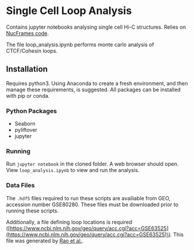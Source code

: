 # Single Cell Loop Analysis

Contains jupyter notebooks analysing single cell Hi-C structures. Relies on [NucFrames code](https://github.com/latkins/nuc_frames).

The file loop_analysis.ipynb performs monte carlo analysis of CTCF/Cohesin loops.

## Installation

Requires python3. Using Anaconda to create a fresh environment, and then manage
these requirements, is suggested. All packages can be installed with pip or
conda.

### Python Packages

* Seaborn
* pyliftover
* jupyter

### Running

Run ```jupyter notebook``` in the cloned folder. A web browser should open. View
```loop_analysis.ipynb``` to view and run the analysis.

### Data Files

The ```.hdf5``` files required to run these scripts are availiable from GEO,
accession number GSE80280. These files must be downloaded prior to running these
scripts.

Additionally, a file defining loop locations is required
\([https://www.ncbi.nlm.nih.gov/geo/query/acc.cgi?acc=GSE63525](https://www.ncbi.nlm.nih.gov/geo/query/acc.cgi?acc=GSE63525)\).
This file was generated
by [Rao et al.](https://www.ncbi.nlm.nih.gov/pubmed/25497547).
